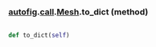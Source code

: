 ### [autofig](autofig.md).[call](autofig.call.md).[Mesh](autofig.call.Mesh.md).to_dict (method)


```py

def to_dict(self)

```


